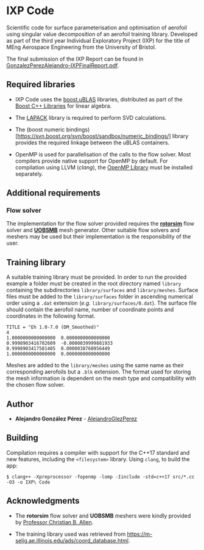 #  IXP Code
Scientific code for surface parameterisation and optimisation of aerofoil using singular value decomposition of an aerofoil training library. Developed as part of the third year Individual Exploratory Project (IXP) for the title of MEng Aerospace Engineering from the University of Bristol.

The final submission of the IXP Report can be found in [GonzalezPerezAlejandro-IXPFinalReport.pdf](https://github.com/AlejandroGlezPerez/ixp-code/blob/master/GonzalezPerezAlejandro-IXPFinalReport.pdf).

## Required libraries
* IXP Code uses the [boost.uBLAS](https://github.com/boostorg/ublas) libraries, distributed as part of the [Boost C++ Libraries](https://www.boost.org/users/download/) for linear algebra.

* The [LAPACK](http://www.netlib.org/lapack/) library is required to perform SVD calculations.

* The (boost numeric bindings)[https://svn.boost.org/svn/boost/sandbox/numeric_bindings/] library provides the required linkage between the uBLAS containers.

* OpenMP is used for parallelisation of the calls to the flow solver. Most compilers provide native support for OpenMP by default. For compilation using LLVM (*clang*), the [OpenMP Library](https://openmp.llvm.org) must be installed separately.

## Additional requirements
### Flow solver
The implementation for the flow solver provided requires the **[rotorsim](#acknowledgments)** flow solver and **[UOBSMB](#acknowledgments)** mesh generator. Other suitable flow solvers and meshers may be used but their implementation is the responsibility of the user.

## Training library
A suitable training library must be provided. In order to run the provided example a folder must be created in the root directory named `library` containing the subdirectories `library/surfaces` and `library/meshes`. Surface files must be added to the `library/surfaces` folder in ascending numerical order using a `.dat` extension (*e.g.* `library/surfaces/0.dat`). The surface file should contain the aerofoil name, number of coordinate points and coordinates in the following format.

```
TITLE = "Eh 1.0-7.0 (DM_Smoothed)"
4
1.0000000000000000	0.0000000000000000
0.9998903416702609	-0.0000039999881933
0.9998903417581405	0.0000038760956449
1.0000000000000000	0.0000000000000000
```

Meshes are added to the `library/meshes` using the same name as their corresponding aerofoils but a `.blk` extension. The format used for storing the mesh information is dependent on the mesh type and compatibility with the chosen flow solver.

## Author
* **Alejandro González Pérez** - [AlejandroGlezPerez](https://github.com/AlejandroGlezPerez)

## Building
Compilation requires a compiler with support for the C++17 standard and new features, including the `<filesystem>` library. Using `clang`, to build the app:
```
$ clang++ -Xpreprocessor -fopenmp -lomp -Iinclude -std=c++17 src/*.cc -O3 -o IXP\ Code
```

## Acknowledgments
* The **rotorsim** flow solver and **UOBSMB** meshers were kindly provided by [Professor Christian B. Allen](mailto:c.b.allen@bristol.ac.uk).

* The training library used was retrieved from https://m-selig.ae.illinois.edu/ads/coord_database.html.
